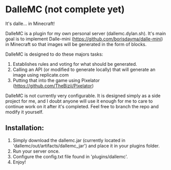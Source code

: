 # DalleMC (not complete yet)
It's dalle... in Minecraft!


DalleMC is a plugin for my own personal server (dallemc.dylan.sh). It's main goal is to implement Dalle-mini (https://github.com/borisdayma/dalle-mini)
in Minecraft so that images will be generated in the form of blocks.

DalleMC is designed to do these majors tasks:

1. Establishes rules and voting for what should be generated.
2. Calling an API (or modified to generate locally) that will generate an image using replicate.com
3. Putting that into the game using Pixelator (https://github.com/TheBizii/Pixelator)

DalleMC is not currently very configurable. It is designed simply as a side project for me, and I doubt anyone will use it enough for me to care to continue
work on it after it's completed. Feel free to branch the repo and modify it yourself.

## Installation:

1. Simply download the dallemc.jar (currently located in 'dallemc/out/artifacts/dallemc_jar') and place it in your plugins folder.
2. Run your server once.
3. Configure the config.txt file found in 'plugins/dallemc'.
4. Enjoy!
